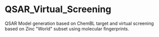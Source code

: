 # QSAR_Virtual_Screening
QSAR Model generation based on ChemBL target and virtual screening based on Zinc "World" subset using molecular fingerprints.
